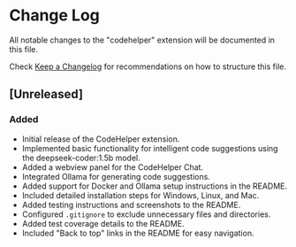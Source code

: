 # Change Log

All notable changes to the "codehelper" extension will be documented in this file.

Check [Keep a Changelog](http://keepachangelog.com/) for recommendations on how to structure this file.

## [Unreleased]

### Added
- Initial release of the CodeHelper extension.
- Implemented basic functionality for intelligent code suggestions using the deepseek-coder:1.5b model.
- Added a webview panel for the CodeHelper Chat.
- Integrated Ollama for generating code suggestions.
- Added support for Docker and Ollama setup instructions in the README.
- Included detailed installation steps for Windows, Linux, and Mac.
- Added testing instructions and screenshots to the README.
- Configured `.gitignore` to exclude unnecessary files and directories.
- Added test coverage details to the README.
- Included "Back to top" links in the README for easy navigation.